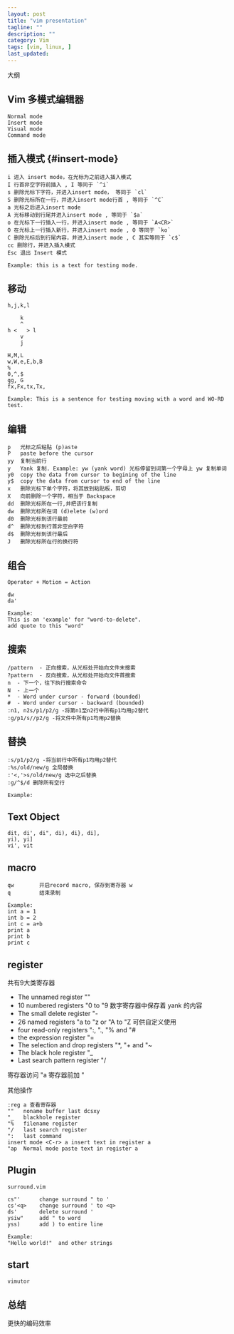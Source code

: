 ```yaml
---
layout: post
title: "vim presentation"
tagline: ""
description: ""
category: Vim
tags: [vim, linux, ]
last_updated: 
---
```


大纲

## Vim 多模式编辑器

    Normal mode
    Insert mode
    Visual mode
    Command mode

## 插入模式 {#insert-mode}

	i 进入 insert mode，在光标为之前进入插入模式
	I 行首非空字符前插入 , I 等同于 `^i`
	s 删除光标下字符，并进入insert mode， 等同于 `cl`
	S 删除光标所在一行，并进入insert mode行首 , 等同于 `^C`
	a 光标之后进入insert mode
	A 光标移动到行尾并进入insert mode , 等同于 `$a`
	o 在光标下一行插入一行，并进入insert mode , 等同于 `A<CR>`
	O 在光标上一行插入新行，并进入insert mode , O 等同于 `ko`
	C 删除光标后到行尾内容，并进入insert mode , C 其实等同于 `c$` 
    cc 删除行，并进入插入模式
    Esc 退出 Insert 模式

    Example: this is a text for testing mode.

## 移动

    h,j,k,l

        k
        ^
    h <   > l
        v
        j

    H,M,L
    w,W,e,E,b,B
    %
    0,^,$
    gg, G
    fx,Fx,tx,Tx,

    Example: This is a sentence for testing moving with a word and WO-RD test.

## 编辑

	p   光标之后粘贴 (p)aste
	P   paste before the cursor
	yy  复制当前行
	y   Yank 复制. Example: yw (yank word) 光标停留到词第一个字母上 yw 复制单词
	y0  copy the data from cursor to begining of the line
	y$  copy the data from cursor to end of the line
	x   删除光标下单个字符，将其放到粘贴板，剪切
	X   向前删除一个字符，相当于 Backspace
	dd  删除光标所在一行,并把该行复制
	dw  删除光标所在词 (d)elete (w)ord
	d0  删除光标到该行最前
    d^  删除光标到行首非空白字符
	d$  删除光标到该行最后
	J   删除光标所在行的换行符

## 组合

    Operator + Motion = Action

    dw
    da'

    Example:
    This is an 'example' for "word-to-delete".
    add quote to this "word"

## 搜索

	/pattern  - 正向搜索，从光标处开始向文件末搜索
	?pattern  - 反向搜索，从光标处开始向文件首搜索
	n  - 下一个，往下执行搜索命令
	N  - 上一个
	*  - Word under cursor - forward (bounded)
	#  - Word under cursor - backward (bounded)
	:n1, n2s/p1/p2/g -将第n1至n2行中所有p1均用p2替代
	:g/p1/s//p2/g -将文件中所有p1均用p2替换

## 替换

	:s/p1/p2/g -将当前行中所有p1均用p2替代
    :%s/old/new/g 全局替换
    :'<,'>s/old/new/g 选中之后替换
    :g/^$/d 删除所有空行

    Example:
    
## Text Object

    dit, di', di", di), di}, di],
    yi), yi]
    vi', vit

## macro

    qw        开启record macro, 保存到寄存器 w
    q         结束录制

    Example:
    int a = 1
    int b = 2
    int c = a+b
    print a
    print b
    print c

## register
共有9大类寄存器

- The unnamed register ""
- 10 numbered registers "0 to "9           数字寄存器中保存着 yank 的内容
- The small delete register "-
- 26 named registers "a to "z or "A to "Z    可供自定义使用
- four read-only registers ":, "., "% and "#
- the expression register "=
- The selection and drop registers "*, "+ and "~
- The black hole register "_
- Last search pattern register "/

寄存器访问
    "a   寄存器前加 "

其他操作

    :reg a 查看寄存器
    ""   noname buffer last dcsxy
    "_   blackhole register
    "%   filename register
    "/   last search register
    ":   last command
    insert mode <C-r> a insert text in register a
    "ap  Normal mode paste text in register a



## Plugin

    surround.vim

    cs"'      change surround " to '
    cs'<q>    change surround ' to <q>
    ds'       delete surround '
    ysiw"     add " to word
    yss)      add ) to entire line

    Example:
    "Hello world!"  and other strings

## start

    vimutor

## 总结

更快的编码效率


